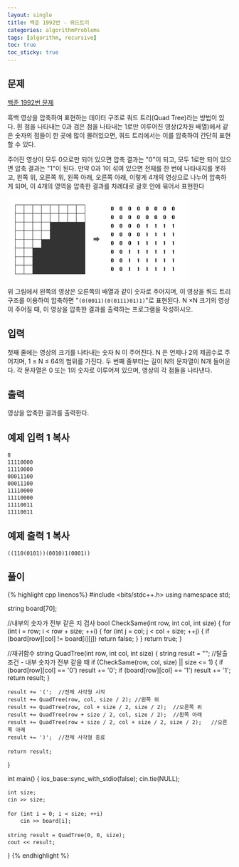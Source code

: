 ```yaml
---
layout: single
title: 백준 1992번 - 쿼드트리
categories: algorithmProblems
tags: [algorithm, recursive]
toc: true
toc_sticky: true
---
```


## 문제
[백준 1992번 문제](https://www.acmicpc.net/problem/1992)

흑백 영상을 압축하여 표현하는 데이터 구조로 쿼드 트리(Quad Tree)라는 방법이 있다. 흰 점을 나타내는 0과 검은 점을 나타내는 1로만 이루어진 영상(2차원 배열)에서 같은 숫자의 점들이 한 곳에 많이 몰려있으면, 쿼드 트리에서는 이를 압축하여 간단히 표현할 수 있다.

주어진 영상이 모두 0으로만 되어 있으면 압축 결과는 "0"이 되고, 모두 1로만 되어 있으면 압축 결과는 "1"이 된다. 만약 0과 1이 섞여 있으면 전체를 한 번에 나타내지를 못하고, 왼쪽 위, 오른쪽 위, 왼쪽 아래, 오른쪽 아래, 이렇게 4개의 영상으로 나누어 압축하게 되며, 이 4개의 영역을 압축한 결과를 차례대로 괄호 안에 묶어서 표현한다

![qq.png](/assets/images/algorithm/qq.png)

위 그림에서 왼쪽의 영상은 오른쪽의 배열과 같이 숫자로 주어지며, 이 영상을 쿼드 트리 구조를 이용하여 압축하면 "`(0(0011)(0(0111)01)1)`"로 표현된다. N ×N 크기의 영상이 주어질 때, 이 영상을 압축한 결과를 출력하는 프로그램을 작성하시오.

## 입력

첫째 줄에는 영상의 크기를 나타내는 숫자 N 이 주어진다. N 은 언제나 2의 제곱수로 주어지며, 1 ≤ N ≤ 64의 범위를 가진다. 두 번째 줄부터는 길이 N의 문자열이 N개 들어온다. 각 문자열은 0 또는 1의 숫자로 이루어져 있으며, 영상의 각 점들을 나타낸다.

## 출력

영상을 압축한 결과를 출력한다.

## 예제 입력 1 복사
```
8
11110000
11110000
00011100
00011100
11110000
11110000
11110011
11110011
```


## 예제 출력 1 복사

```
((110(0101))(0010)1(0001))
```
   
## 풀이
{% highlight cpp linenos%}
#include <bits/stdc++.h>
using namespace std;

string board[70];

//내부의 숫자가 전부 같은 지 검사
bool CheckSame(int row, int col, int size)
{
	for (int i = row; i < row + size; ++i)
	{
		for (int j = col; j < col + size; ++j)
		{
			if (board[row][col] != board[i][j])
				return false;
		}
	}
	return true;
}

//재귀함수
string QuadTree(int row, int col, int size)
{
	string result = "";
	//탈출조건 - 내부 숫자가 전부 같을 때
	if (CheckSame(row, col, size) || size <= 1)
	{
		if (board[row][col] == '0')
			result += '0';
		if (board[row][col] == '1')
			result += '1';
		return result;
	}

	result += '(';	//전체 사각형 시작
	result += QuadTree(row, col, size / 2);	//왼쪽 위
	result += QuadTree(row, col + size / 2, size / 2);	//오른쪽 위
	result += QuadTree(row + size / 2, col, size / 2);	//왼쪽 아래
	result += QuadTree(row + size / 2, col + size / 2, size / 2);	//오른쪽 아래
	result += ')';	//전체 사각형 종료

	return result;
}

int main()
{
    ios_base::sync_with_stdio(false);
	cin.tie(NULL);

	int size;
	cin >> size;

	for (int i = 0; i < size; ++i)
		cin >> board[i];

	string result = QuadTree(0, 0, size);
	cout << result;
}
{% endhighlight %}
